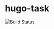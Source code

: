 # hugo-task
[![Build Status](https://travis-ci.org/OHopiak/hugo-task.svg?branch=master)](https://travis-ci.org/OHopiak/hugo-task)
